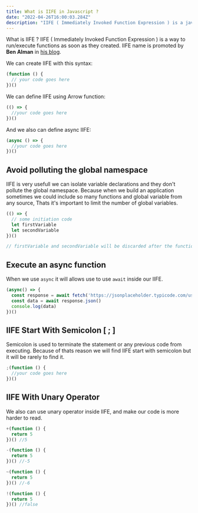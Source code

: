 ```yaml
---
title: What is IIFE in Javascript ?
date: "2022-04-26T16:00:03.284Z"
description: "IIFE ( Immediately Invoked Function Expression ) is a javascript function thats run as soon as it's defined."
---
```


What is IIFE ?
IIFE ( Immediately Invoked Function Expression ) is a way to run/execute functions as soon as they created. IIFE name is promoted by **Ben Alman** in [his blog](https://benalman.com/news/2010/11/immediately-invoked-function-expression/).

We can create IIFE with this syntax:

<!-- prettier-ignore-start -->
```js
(function () {
  // your code goes here
})()
```
<!-- prettier-ignore-end -->

We can define IIFE using Arrow function:

<!-- prettier-ignore-start -->
```js
(() => {
  //your code goes here
})()
```
<!-- prettier-ignore-end -->

And we also can define async IIFE:

<!-- prettier-ignore-start -->
```js
(async () => {
  //your code goes here
})()
```
<!-- prettier-ignore-end -->

## Avoid polluting the global namespace

IIFE is very usefull we can isolate variable declarations and they don't pollute the global namespace. Because when we build an application sometimes we could include so many functions and global variable from any source, Thats it's important to limit the number of global variables.

<!-- prettier-ignore-start -->
```js
(() => {
  // some initiation code
  let firstVariable
  let secondVariable
})()

// firstVariable and secondVariable will be discarded after the function is executed
```
<!-- prettier-ignore-end -->

## Execute an async function

When we use `async` it will allows use to use `await` inside our IIFE.

<!-- prettier-ignore-start -->
```js
(async() => {
  const response = await fetch('https://jsonplaceholder.typicode.com/users')
  const data = await response.json()
  console.log(data)
})()
```
<!-- prettier-ignore-end -->

## IIFE Start With Semicolon [ ; ]

Semicolon is used to terminate the statement or any previous code from executing. Because of thats reason we will find IIFE start with semicolon but it will be rarely to find it.

```js
;(function () {
  //your code goes here
})()
```

## IIFE With Unary Operator

We also can use unary operator inside IIFE, and make our code is more harder to read.

<!-- prettier-ignore-start -->
```js
+(function () {
  return 5
})() //5

-(function () {
  return 5
})() //-5

~(function () {
  return 5
})() //-6

!(function () {
  return 5
})() //false
```

<!-- prettier-ignore-end -->
